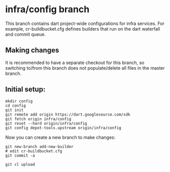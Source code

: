 # infra/config branch

This branch contains dart project-wide configurations for infra services. For
example, cr-buildbucket.cfg defines builders that run on the dart waterfall and
commit queue.

## Making changes

It is recommended to have a separate checkout for this branch, so switching
to/from this branch does not populate/delete all files in the master branch.

## Initial setup:

```console
mkdir config
cd config
git init
git remote add origin https://dart.googlesource.com/sdk
git fetch origin infra/config
git reset --hard origin/infra/config
git config depot-tools.upstream origin/infra/config
```
Now you can create a new branch to make changes:

```console
git new-branch add-new-builder
# edit cr-buildbucket.cfg
git commit -a

git cl upload
```
